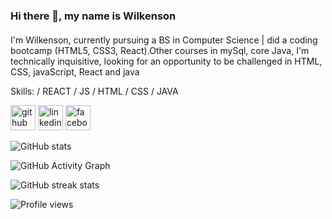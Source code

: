 ### Hi there 👋, my name is Wilkenson
####  

<!-- ![ ](https://media-exp1.licdn.com/dms/image/C5616AQHDEcJF93frpA/profile-displaybackgroundimage-shrink_200_800/0/1653493876729?e=1658966400&v=beta&t=cVe49TDpLYaJ1nG_OkzCg8AlwEncHvQl0G-QQn0bjA8)
-->
 I'm Wilkenson, currently pursuing a BS in Computer Science | did a coding bootcamp (HTML5, CSS3, React).Other courses in mySql, core Java, I'm technically inquisitive, looking for an opportunity to be challenged in HTML, CSS, javaScript, React and java  

Skills:   / REACT / JS / HTML / CSS / JAVA


[<img src='https://cdn.jsdelivr.net/npm/simple-icons@3.0.1/icons/github.svg' alt='github' height='40'>](https://github.com/wilkensoncode)  [<img src='https://cdn.jsdelivr.net/npm/simple-icons@3.0.1/icons/linkedin.svg' alt='linkedin' height='40'>](https://www.linkedin.com/in/https://www.linkedin.com/in/wilkenson-hilarion//)  [<img src='https://cdn.jsdelivr.net/npm/simple-icons@3.0.1/icons/facebook.svg' alt='facebook' height='40'>](https://www.facebook.com/https://www.facebook.com/wilkents)  

![GitHub stats](https://github-readme-stats.vercel.app/api?username=wilkensoncode&show_icons=true&count_private=true)  

![GitHub Activity Graph](https://activity-graph.herokuapp.com/graph?username=wilkensoncode)  

![GitHub streak stats](https://github-readme-streak-stats.herokuapp.com/?user=wilkensoncode)  

![Profile views](https://gpvc.arturio.dev/wilkensoncode)  
